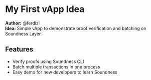# My First vApp Idea

**Author:** @ferdizi  
**Idea:** Simple vApp to demonstrate proof verification and batching on Soundness Layer.  

## Features
- Verify proofs using Soundness CLI  
- Batch multiple transactions in one process  
- Easy demo for new developers to learn Soundness  

